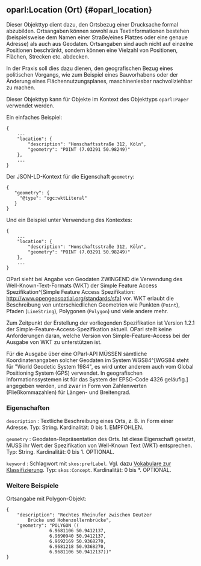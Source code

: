 oparl:Location (Ort)  {#oparl_location}
--------------------

Dieser Objekttyp dient dazu, den Ortsbezug einer Drucksache formal 
abzubilden. Ortsangaben können sowohl aus Textinformationen bestehen 
(beispielsweise dem Namen einer Straße/eines Platzes oder eine genaue 
Adresse) als auch aus Geodaten. Ortsangaben sind auch nicht auf einzelne
Positionen beschränkt, sondern können eine Vielzahl von Positionen,
Flächen, Strecken etc. abdecken.

In der Praxis soll dies dazu dienen, den geografischen Bezug eines
politischen Vorgangs, wie zum Beispiel eines Bauvorhabens oder der 
Änderung eines Flächennutzungsplanes, maschinenlesbar nachvollziehbar
zu machen.

Dieser Objekttyp kann für Objekte im Kontext des Objekttyps
`oparl:Paper` verwendet werden.

Ein einfaches Beispiel:

~~~~~  {#location_ex1 .json}
{
    ...
    "location": {
        "description": "Honschaftsstraße 312, Köln",
        "geometry": "POINT (7.03291 50.98249)"
    },
    ...
}
~~~~~

Der JSON-LD-Kontext für die Eigenschaft `geometry`:

~~~~~
{
   "geometry": {
     "@type": "ogc:wktLiteral"
   }
}
~~~~~

Und ein Beispiel unter Verwendung des Kontextes:

~~~~~  {#location_ex2 .json}
{
    ...
    "location": {
        "description": "Honschaftsstraße 312, Köln",
        "geometry": "POINT (7.03291 50.98249)"
    },
    ...
}
~~~~~

OParl sieht bei Angabe von Geodaten ZWINGEND die Verwendung des  
Well-Known-Text-Formats (WKT) der Simple Feature Access Spezifikation^[Simple
Feature Access Spezifikation: <http://www.opengeospatial.org/standards/sfa>]
vor. WKT erlaubt die Beschreibung von unterschiedlichen Geometrien wie
Punkten (`Point`), Pfaden (`LineString`), Polygonen (`Polygon`) und viele andere
mehr.

Zum Zeitpunkt der Erstellung der vorliegenden Spezifikation ist Version 1.2.1
der Simple-Feature-Access-Spezifikation aktuell. OParl stellt keine Anforderungen
daran, welche Version von Simple-Feature-Access bei der Ausgabe von WKT zu
unterstützen ist.

Für die Ausgabe über eine OParl-API MÜSSEN sämtliche Koordinatenangaben solcher
Geodaten im System WGS84^[WGS84 steht für "World Geodetic System 1984",
es wird unter anderem auch vom Global Positioning System (GPS) verwendet.
In geografischen Informationssystemen ist für das System der EPSG-Code 4326 
geläufig.] angegeben werden, und zwar in Form von Zahlenwerten (Fließkommazahlen)
für Längen- und Breitengrad.

### Eigenschaften ###

`description`
:   Textliche Beschreibung eines Orts, z. B. in Form einer Adresse.
    Typ: String.
    Kardinalität: 0 bis 1.
    EMPFOHLEN.

`geometry`
:   Geodaten-Repräsentation des Orts. Ist diese Eigenschaft gesetzt,
    MUSS ihr Wert der Spezifikation von Well-Known Text (WKT) entsprechen.
    Typ: String.
    Kardinalität: 0 bis 1.
    OPTIONAL.

`keyword`
:   Schlagwort mit `skos:prefLabel`. Vgl. dazu [Vokabulare zur Klassifizierung](#vokabulare_klassifizierung).
    Typ: `skos:Concept`.
    Kardinalität: 0 bis *.
    OPTIONAL.

### Weitere Beispiele

Ortsangabe mit Polygon-Objekt:

~~~~~  {#location_ex3 .json}
{
    "description": "Rechtes Rheinufer zwischen Deutzer
        Brücke und Hohenzollernbrücke",
    "geometry": "POLYGON ((
                6.9681106 50.9412137,
                6.9690940 50.9412137,
                6.9692169 50.9368270,
                6.9681218 50.9368270,
                6.9681106 50.9412137))"
}
~~~~~
